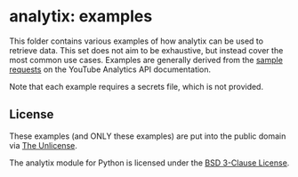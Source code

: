 # analytix: examples

This folder contains various examples of how analytix can be used to retrieve data.
This set does not aim to be exhaustive, but instead cover the most common use cases.
Examples are generally derived from the [sample requests](https://developers.google.com/youtube/analytics/sample-requests) on the YouTube Analytics API documentation.

Note that each example requires a secrets file, which is not provided.

## License

These examples (and ONLY these examples) are put into the public domain via [The Unlicense](https://github.com/parafoxia/analytix/blob/main/examples/LICENSE).

The analytix module for Python is licensed under the [BSD 3-Clause License](https://github.com/parafoxia/analytix/blob/main/LICENSE).
